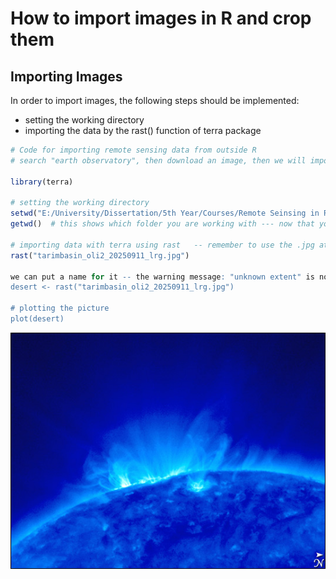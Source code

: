 # How to import images in R and crop them

## Importing Images
In order to import images, the following steps should be implemented:
+ setting the working directory
+ importing the data by the rast() function of terra package

``` r
# Code for importing remote sensing data from outside R
# search "earth observatory", then download an image, then we will import it here

library(terra)

# setting the working directory
setwd("E:/University/Dissertation/5th Year/Courses/Remote Seinsing in R")
getwd()  # this shows which folder you are working with --- now that you have the folder, you can use the file name directly

# importing data with terra using rast   -- remember to use the .jpg at the end
rast("tarimbasin_oli2_20250911_lrg.jpg")

we can put a name for it -- the warning message: "unknown extent" is not a problem, this is because the picture won't show all the details from previous work on it
desert <- rast("tarimbasin_oli2_20250911_lrg.jpg")

# plotting the picture
plot(desert)
```
![alt text](https://github.com/fparkami/instats_remote_sensing_R/blob/main/Code/Sun_Stereo.jpg)




